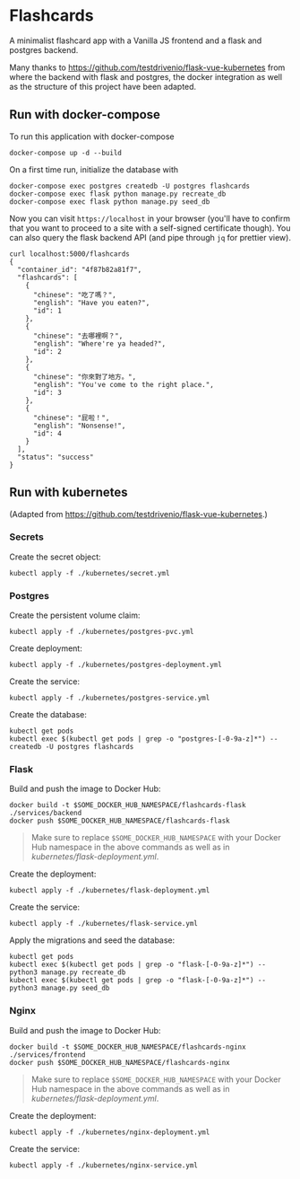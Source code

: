 # Flashcards

A minimalist flashcard app with a Vanilla JS frontend and a flask and postgres backend.

Many thanks to
https://github.com/testdrivenio/flask-vue-kubernetes
from where the backend with flask and postgres, the docker integration as well as the structure of this project have been adapted. 

## Run with docker-compose

To run this application with docker-compose
```
docker-compose up -d --build
```

On a first time run, initialize the database with
``` 
docker-compose exec postgres createdb -U postgres flashcards
docker-compose exec flask python manage.py recreate_db
docker-compose exec flask python manage.py seed_db 
``` 

Now you can visit `https://localhost` in your browser (you'll have to confirm that you want to proceed to a site with a self-signed certificate though). 
You can also query the flask backend API (and pipe through `jq` for prettier view).
```
curl localhost:5000/flashcards
{
  "container_id": "4f87b82a81f7",
  "flashcards": [
    {
      "chinese": "吃了嗎？",
      "english": "Have you eaten?",
      "id": 1
    },
    {
      "chinese": "去哪裡啊？",
      "english": "Where're ya headed?",
      "id": 2
    },
    {
      "chinese": "你來對了地方。",
      "english": "You've come to the right place.",
      "id": 3
    },
    {
      "chinese": "屁啦！",
      "english": "Nonsense!",
      "id": 4
    }
  ],
  "status": "success"
}
```

## Run with kubernetes

(Adapted from https://github.com/testdrivenio/flask-vue-kubernetes.)

### Secrets

Create the secret object:
```
kubectl apply -f ./kubernetes/secret.yml
```

### Postgres

Create the persistent volume claim:
```
kubectl apply -f ./kubernetes/postgres-pvc.yml
```

Create deployment:
```
kubectl apply -f ./kubernetes/postgres-deployment.yml
```

Create the service:
```
kubectl apply -f ./kubernetes/postgres-service.yml
```

Create the database:
```
kubectl get pods
kubectl exec $(kubectl get pods | grep -o "postgres-[-0-9a-z]*") -- createdb -U postgres flashcards
```

### Flask

Build and push the image to Docker Hub:
```
docker build -t $SOME_DOCKER_HUB_NAMESPACE/flashcards-flask ./services/backend
docker push $SOME_DOCKER_HUB_NAMESPACE/flashcards-flask
```

> Make sure to replace `$SOME_DOCKER_HUB_NAMESPACE` with your Docker Hub namespace in the above commands as well as in *kubernetes/flask-deployment.yml*.

Create the deployment:
```
kubectl apply -f ./kubernetes/flask-deployment.yml
```

Create the service:
```
kubectl apply -f ./kubernetes/flask-service.yml
```

Apply the migrations and seed the database:
```
kubectl get pods
kubectl exec $(kubectl get pods | grep -o "flask-[-0-9a-z]*") -- python3 manage.py recreate_db
kubectl exec $(kubectl get pods | grep -o "flask-[-0-9a-z]*") -- python3 manage.py seed_db
```

### Nginx

Build and push the image to Docker Hub:
```
docker build -t $SOME_DOCKER_HUB_NAMESPACE/flashcards-nginx ./services/frontend
docker push $SOME_DOCKER_HUB_NAMESPACE/flashcards-nginx
```

> Make sure to replace `$SOME_DOCKER_HUB_NAMESPACE` with your Docker Hub namespace in the above commands as well as in *kubernetes/flask-deployment.yml*.

Create the deployment:
```
kubectl apply -f ./kubernetes/nginx-deployment.yml
```

Create the service:
```
kubectl apply -f ./kubernetes/nginx-service.yml
```
